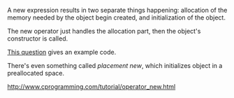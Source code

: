 A new expression results in two separate things happening: allocation of the memory needed by the object begin created, and initialization of the object.

The new operator just handles the allocation part, then the object's constructor is called.

[This question](http://stackoverflow.com/questions/31106449/why-overloaded-new-operator-is-calling-constructor-even-i-am-using-malloc-inside) gives an example code.

There's even something called *placement new*, which initializes object in a preallocated space.

<http://www.cprogramming.com/tutorial/operator_new.html>
